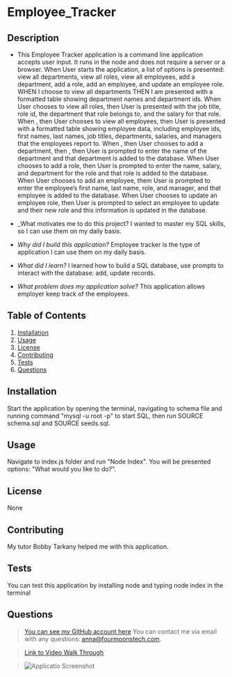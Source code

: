 # Employee_Tracker

## Description
     
* This Employee Tracker application is a command line application accepts user input. It runs in the node and does not require a server or a browser. When User starts the application, a list of options is presented: view all departments, view all roles, view all employees, add a department, add a role, add an employee, and update an employee role. WHEN I choose to view all departments
THEN I am presented with a formatted table showing department names and department ids. When User chooses to view all roles, then User is presented with the job title, role id, the department that role belongs to, and the salary for that role. When , then User chooses to view all employees, then User is presented with a formatted table showing employee data, including employee ids, first names, last names, job titles, departments, salaries, and managers that the employees report to. When , then User chooses to add a department, then , then User is prompted to enter the name of the department and that department is added to the database. When User chooses to add a role, then User is prompted to enter the name, salary, and department for the role and that role is added to the database. When User chooses to add an employee, them User is prompted to enter the employee’s first name, last name, role, and manager, and that employee is added to the database. When User chooses to update an employee role, then User is prompted to select an employee to update and their new role and this information is updated in the database. 

* _What motivates me to do this project? I wanted to master my SQL skills, so I can use them on my daily basis.
* _Why did I build this application?_ Employee tracker is the type of application I can use them on my daily basis.
* _What did I learn?_  I learned how to build a SQL database, use prompts to interact with the database: add, update records. 
* _What problem does my application solve?_ This application allows employer keep track of the employees.
      

## Table of Contents
    
1. [Installation](#installation)
1. [Usage](#usage)
1. [License](#license)
1. [Contributing](#contributing)
1. [Tests](#tests)
1. [Questions](#tests)

## Installation
Start the application by opening the terminal, navigating to schema file and running command "mysql -u root -p" to start SQL, then run SOURCE schema.sql and SOURCE seeds.sql. 

## Usage
Navigate to index.js folder and run "Node Index". You will be presented options: "What would you like to do?". 
## License
None
## Contributing
My tutor Bobby Tarkany helped me with this application. 
## Tests
You can test this application by installing node and typing node index in the terminal 
## Questions
>[You can see my GitHub account here](https://github.com/Four-Moons-Tech  "See my other projects")
>You can contact me via email with any questions: anna@fourmoonstech.com.


>[Link to Video Walk Through](https://drive.google.com/file/d/1BtZ9tSqAz5QOtSAF4Mivq5alwIYGf8Ds/view)

> ![Applicatio Screenshot](<Images/Note Taker Screenshot.png>)  